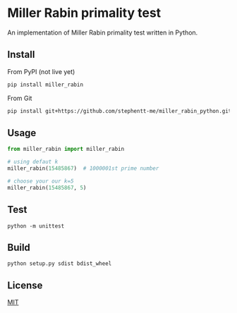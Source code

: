 # Miller Rabin primality test

An implementation of Miller Rabin primality test written in Python.

## Install

From PyPI (not live yet)

```bash
pip install miller_rabin
```

From Git

```bash
pip install git+https://github.com/stephentt-me/miller_rabin_python.git
```

## Usage

```python
from miller_rabin import miller_rabin

# using defaut k
miller_rabin(15485867)  # 1000001st prime number

# choose your our k=5
miller_rabin(15485867, 5)
```

## Test

```
python -m unittest
```

## Build

```
python setup.py sdist bdist_wheel
```

## License

[MIT](LICENSE)